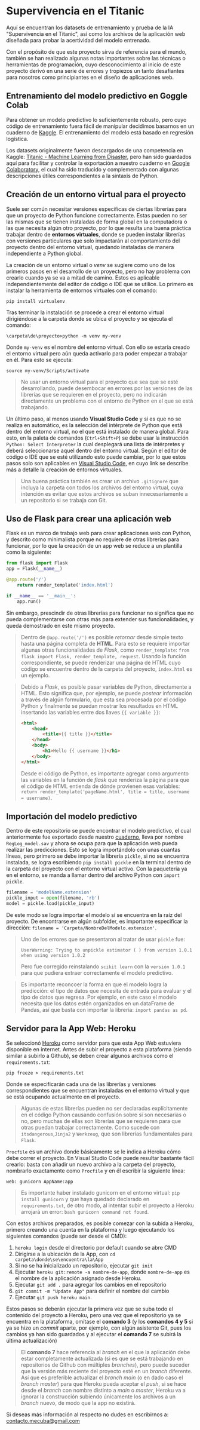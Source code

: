 # Supervivencia en el Titanic
Aquí se encuentran los datasets de entrenamiento y prueba de la IA "Supervivencia en el Titanic", así como los archivos de la aplicación web diseñada para probar la acertividad del modelo entrenado.

Con el propósito de que este proyecto sirva de referencia para el mundo, también se han realizado algunas notas importantes sobre las técnicas o herramientas de programación, cuyo desconocimiento al inicio de este proyecto derivó en una serie de errores y tropiezos un tanto desafiantes para nosotros como principiantes en el diseño de aplicaciones web.

## Entrenamiento del modelo predictivo en Goggle Colab
Para obtener un modelo predictivo lo suficientemente robusto, pero cuyo código de entrenamiento fuera fácil de manipular decidimos basarnos en un cuaderno de [Kaggle](https://www.kaggle.com/mnassrib/titanic-logistic-regression-with-python?select=test.csv). El entrenamiento del modelo está basado en regresión logística.

Los datasets originalmente fueron descargados de una competencia en Kaggle: [Titanic - Machine Learning from Disaster](https://www.kaggle.com/c/titanic/data), pero han sido guardados aquí para facilitar y controlar la exportación a nuestro cuaderno en [Google Colaboratory](https://colab.research.google.com/drive/1Ww9WhgC7N0oYPHkDCjy0ZAHjhRPCOL9E?usp=sharing), el cual ha sido traducido y complementado con algunas descripciones útiles correspondientes a la sintaxis de Python.

## Creación de un entorno virtual para el proyecto
Suele ser común necesitar versiones específicas de ciertas librerías para que un proyecto de Python funcione correctamente. Estas pueden no ser las mismas que se tienen instaladas de forma global en la computadora o las que necesita algún otro proyecto, por lo que resulta una buena práctica trabajar dentro de **entornos virtuales**, donde se pueden instalar librerías con versiones particulares que solo impactarán al comportamiento del proyecto dentro del entorno virtual, quedando instaladas de manera independiente a Python global.

La creación de un entorno virtual o *venv* se sugiere como uno de los primeros pasos en el desarrollo de un proyecto, pero no hay problema con crearlo cuando ya se va a mitad de camino. Estos es aplicable independientemente del editor de código o IDE que se utilice. Lo primero es instalar la herramienta de entornos virtuales con el comando:

```
pip install virtualenv
```

Tras terminar la instalación se procede a crear el entorno virtual dirigiéndose a la carpeta donde se ubica el proyecto y se ejecuta el comando:

```
\carpeta\de\proyecto>python -m venv my-venv
```

Donde `my-venv` es el nombre del entorno virtual. Con ello se estaría creado el entorno virtual pero aún queda activarlo para poder empezar a trabajar en él. Para esto se ejecuta:

```
source my-venv/Scripts/activate
```

> No usar un entorno virtual para el proyecto que sea que se esté desarrollando, puede desembocar en errores por las versiones de las librerías que se requieren en el proyecto, pero no indicarán directamente un problema con el entorno de Python en el que se está trabajando.

Un último paso, al menos usando **Visual Studio Code** y si es que no se realiza en automático, es la selección del intérprete de Python que está dentro del entorno virtual, no el que está instalado de manera global. Para esto, en la paleta de comandos (`Ctrl+Shift+P`) se debe usar la instrucción `Python: Select Interpreter` la cual desplegará una lista de intérpretes y deberá seleccionarse aquel dentro del entorno virtual. Según el editor de código o IDE que se esté utilizando esto puede cambiar, por lo que estos pasos solo son aplicables en [Visual Studio Code](https://code.visualstudio.com/docs/python/environments), en cuyo link se describe más a detalle la creación de entornos virtuales.

> Una buena práctica también es crear un archivo `.gitignore` que incluya la carpeta con todos los archivos del entorno virtual, cuya intención es evitar que estos archivos se suban innecesariamente a un repositorio si se trabaja con Git.

## Uso de Flask para crear una aplicación web
Flask es un marco de trabajo web para crear aplicaciones web con Python, y descrito como minimalista porque no requiere de otras librerías para funcionar, por lo que la creación de un app web se reduce a un plantilla como la siguiente:

```python
from flask import Flask
app = Flask(__name__)

@app.route('/')
    return render_template('index.html')

if __name__ == '__main__':
    app.run()
```
Sin embargo, prescindir de otras librerías para funcionar no significa que no pueda complementarse con otras más para extender sus funcionalidades, y queda demostrado en este mismo proyecto.

> Dentro de `@app.route('/')` es posible *retornar* desde simple texto hasta una página completa de **HTML**. Para esto se requiere importar algunas otras funcionalidades de *Flask*, como `render_template`: `from flask import Flask, render_template, request`. Usando la función correspondiente, se puede renderizar una página de HTML cuyo código se encuentre dentro de la carpeta del proyecto, `index.html` es un ejemplo.

> Debido a *Flask*, es posible pasar variables de Python, directamente a HTML. Esto significa que, por ejemplo, se puede *postear* información a través de algún formulario, que esta sea procesada por el código Python y finalmente se puedan mostrar los resultados en HTML insertando las variables entre dos llaves `{{ variable }}`:
> ```html
> <html>
>     <head>
>         <title>{{ title }}</title>
>     </head>
>     <body>
>         <h1>Hello {{ username }}</h1>
>     </body>
> </html>
> ```
>
> Desde el código de Python, es importante agregar como argumento las variables en la función de *flask* que renderiza la página para que el código de HTML entienda de dónde provienen esas variables: `return render_template('pageName.html', title = title, username = username)`.


## Importación del modelo predictivo
Dentro de este repositorio se puede encontrar el modelo predictivo, el cual anteriormente fue exportado desde nuestro [cuaderno](https://colab.research.google.com/drive/1Ww9WhgC7N0oYPHkDCjy0ZAHjhRPCOL9E?usp=sharing), lleva por nombre `RegLog_model.sav` y ahora se ocupa para que la aplicación web pueda realizar las predicciones. Esto se logra importándolo con unas cuantas líneas, pero primero se debe importar la librería `pickle`, si no se encuentra instalada, se logra escribiendo `pip install pickle` en la terminal dentro de la carpeta del proyecto con el entorno virtual activo. Con la paquetería ya en el entorno, se manda a llamar dentro del archivo Python con `import pickle`.

```python
filename = 'modelName.extension'
pickle_input = open(filename, 'rb')
model = pickle.load(pickle_input)
```

De este modo se logra importar el modelo si se encuentra en la raíz del proyecto. De encontrarse en algún subfolder, es importante especificar la dirección: `filename = 'Carpeta/NombreDelModelo.extension'`.

> Uno de los errores que se presentaron al tratar de usar `pickle` fue:
> ```
> UserWarning: Trying to unpickle estimator ( ) from version 1.0.1 when using version 1.0.2
> ```
> Pero fue corregido reinstalando `scikit learn` con la `versión 1.0.1` para que pudiera extraer correctamente el modelo predictivo.

> Es importante reconcoer la forma en que el modelo logra la predicción: el tipo de datos que necesita de entrada para evaluar y el tipo de datos que regresa. Por ejemplo, en este caso el modelo necesita que los datos estén organizados en un dataFrame de Pandas, así que basta con importar la librería: `import pandas as pd`.

## Servidor para la App Web: Heroku
Se seleccionó [Heroku](https://www.heroku.com/platform) como servidor para que esta App Web estuviera disponible en internet. Antes de subir el proyecto a esta plataforma (siendo similar a subirlo a Github), se deben crear algunos archivos como el `requirements.txt`:

```
pip freeze > requirements.txt
```

Donde se especificarán cada una de las librerías y versiones correspondientes que se encuentran instaladas en el entorno virtual y que se está ocupando actualmente en el proyecto.

> Algunas de estas librerías pueden no ser declaradas explícitamente en el código Python causando confusión sobre si son necesarias o no, pero muchas de ellas son librerías que se requieren para que otras puedan trabajar correctamente. Como sucede con `itsdangerous`,`Jinja2` y `Werkzeug`, que son librerías fundamentales para `Flask`.

`Procfile` es un archivo donde básicamente se le indica a Heroku cómo debe correr el proyecto. En Visual Studio Code puede resultar bastante fácil crearlo: basta con añadir un nuevo archivo a la carpeta del proyecto, nombrarlo exactamente como `Procfile` y en él escribir la siguiente línea:

```
web: gunicorn AppName:app
```

> Es importante haber instalado gunicorn en el entorno virtual: `pip install gunicorn` y que haya quedado declarado en `requirements.txt`, de otro modo, al intentar subir el proyecto a Heroku arrojará un error: `bash gunicorn command not found`.

Con estos archivos preparados, es posible comezar con la subida a Heroku, primero creando una cuenta en la plataforma y luego ejecutando los siguientes comandos (puede ser desde el CMD):

1. `heroku login` desde el directorio por default cuando se abre CMD
2. Dirigirse a la ubicación de la App, con `cd carpeta\donde\se\encuentra\la\App`
3. Si no se ha inicializado un repositorio, ejecutar `git init`
4. Ejecutar `heroku git:remote -a nombre-de-app`, donde `nombre-de-app` es el nombre de la aplicación asignado desde Heroku.
5. Ejecutar `git add .` para agregar los cambios en el repositorio
6. `git commit -m "Update App"` para definir el nombre del cambio
7. Ejecutar `git push heroku main`.

Estos pasos se deberán ejecutar la primera vez que se suba todo el contenido del proyecto a Heroku, pero una vez que el repositorio ya se encuentra en la plataforma, omítase el **comando 3** (y los **comandos 4 y 5** si ya se hizo un *commit* aparte, por ejemplo, con algún asistente Git, pues los cambios ya han sido guardados y al ejecutar el **comando 7** se subirá la última actualización)

> El **comando 7** hace referencia al *branch* en el que la aplicación debe estar completamente actualizada (si es que se está trabajando en repositorios de Github con múltiples *branches*), pero puede suceder que la versión más reciente del proyecto esté en un *branch* diferente. Así que es preferible actualizar el *branch main* (o en dado caso el *branch master*) para que Heroku pueda aceptar el *push*, si se hace desde el *branch* con nombre distinto a *main* o *master*, Heroku va a ignorar la construcción subiendo únicamente los archivos a un *branch* nuevo, de modo que la app no existirá.


    
Si deseas más información al respecto no dudes en escribirnos a: contacto.mecuba@gmail.com
 